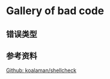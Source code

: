 # Gallery of bad code

## 错误类型

## 参考资料
[Github: koalaman/shellcheck](https://github.com/koalaman/shellcheck/blob/master/README.md#gallery-of-bad-code)
